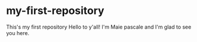 # my-first-repository
This's my first repository
Hello to y'all! I'm Maie pascale and I'm glad to see you here.

